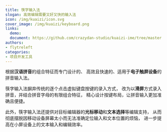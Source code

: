 ```yaml
---
title: 筷字输入法
slogan: 高效编辑需要又好又快的输入法
icon: /img/kuaizi/icon.svg
cover_image: /img/kuaizi/keyboard.png
links:
  demo:
  document: https://github.com/crazydan-studio/kuaizi-ime/tree/master
authors:
- flytreleft
categories:
- 项目开发工具
---
```


根据**汉语拼音**的组合特征而专门设计的、
高效且快速的、适用于**电子触屏设备**的拼音输入法。

筷字输入法摒弃传统的逐个点击虚拟键盘按键的录入方式，
改为以**滑屏**方式录入拼音，并结合拼音字母的有限组合特征，
精心设计按键布局，让拼音输入更加准确且便捷。

此外，筷字输入法还提供对目标编辑器的**光标移动**和**文本选择**等编辑支持，
从而彻底摆脱因移动设备屏幕太小而无法准确定位输入和文本位置的烦恼，
进一步提高在小屏设备上的文本输入和编辑效率。
<!-- more -->
